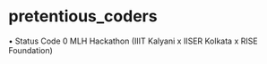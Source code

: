 # pretentious_coders

$\bullet$ Status Code 0 MLH Hackathon (IIIT Kalyani x IISER Kolkata x RISE Foundation)
